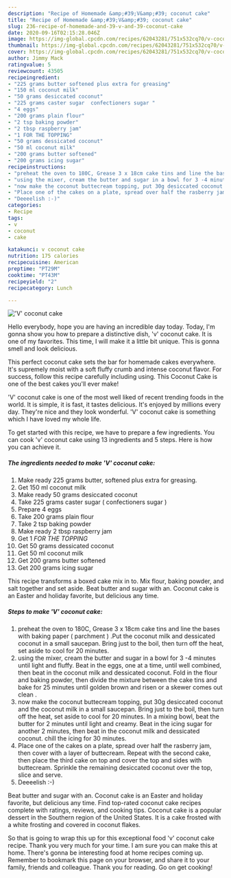 ```yaml
---
description: "Recipe of Homemade &amp;#39;V&amp;#39; coconut cake"
title: "Recipe of Homemade &amp;#39;V&amp;#39; coconut cake"
slug: 236-recipe-of-homemade-and-39-v-and-39-coconut-cake
date: 2020-09-16T02:15:28.046Z
image: https://img-global.cpcdn.com/recipes/62043281/751x532cq70/v-coconut-cake-recipe-main-photo.jpg
thumbnail: https://img-global.cpcdn.com/recipes/62043281/751x532cq70/v-coconut-cake-recipe-main-photo.jpg
cover: https://img-global.cpcdn.com/recipes/62043281/751x532cq70/v-coconut-cake-recipe-main-photo.jpg
author: Jimmy Mack
ratingvalue: 5
reviewcount: 43505
recipeingredient:
- "225 grams butter softened plus extra for greasing"
- "150 ml coconut milk"
- "50 grams desiccated coconut"
- "225 grams caster sugar  confectioners sugar "
- "4 eggs"
- "200 grams plain flour"
- "2 tsp baking powder"
- "2 tbsp raspberry jam"
- "1 FOR THE TOPPING"
- "50 grams dessicated coconut"
- "50 ml coconut milk"
- "200 grams butter softened"
- "200 grams icing sugar"
recipeinstructions:
- "preheat the oven to 180C, Grease 3 x 18cm cake tins and line the bases with baking paper ( parchment ) .Put the coconut milk and dessicated coconut in a small saucepan. Bring just to the boil, then turn off the heat, set aside to cool for 20 minutes."
- "using the mixer, cream the butter and sugar in a bowl for 3 -4 minutes until light and fluffy. Beat in the eggs, one at a time, until well combined, then beat in the coconut milk and dessicated coconut. Fold in the flour and baking powder, then divide the mixture between the cake tins and bake for 25 minutes until golden brown  and risen or a skewer comes out clean ."
- "now make the coconut buttecream topping, put 30g desiccated coconut and the coconut milk in a small saucepan. Bring just to the boil, then turn off the heat, set aside to cool for 20 minutes. In a mixing bowl, beat the butter for 2 minutes until light and creamy.  Beat in the icing sugar for another 2 minutes, then beat in the coconut milk and dessicated coconut.  chill  the icing for 30 minutes."
- "Place one of the cakes on a plate, spread over half the rasberry jam, then cover with a layer of buttecream. Repeat with the second cake, then place the third cake on top and cover the top and sides with buttecream. Sprinkle the remaining desiccated coconut over the top, slice and serve."
- "Deeeelish :-)"
categories:
- Recipe
tags:
- v
- coconut
- cake

katakunci: v coconut cake 
nutrition: 175 calories
recipecuisine: American
preptime: "PT29M"
cooktime: "PT43M"
recipeyield: "2"
recipecategory: Lunch

---
```



![&#39;V&#39; coconut cake](https://img-global.cpcdn.com/recipes/62043281/751x532cq70/v-coconut-cake-recipe-main-photo.jpg)

Hello everybody, hope you are having an incredible day today. Today, I'm gonna show you how to prepare a distinctive dish, &#39;v&#39; coconut cake. It is one of my favorites. This time, I will make it a little bit unique. This is gonna smell and look delicious.

This perfect coconut cake sets the bar for homemade cakes everywhere. It&#39;s supremely moist with a soft fluffy crumb and intense coconut flavor. For success, follow this recipe carefully including using. This Coconut Cake is one of the best cakes you&#39;ll ever make!

&#39;V&#39; coconut cake is one of the most well liked of recent trending foods in the world. It is simple, it is fast, it tastes delicious. It's enjoyed by millions every day. They're nice and they look wonderful. &#39;V&#39; coconut cake is something which I have loved my whole life.


To get started with this recipe, we have to prepare a few ingredients. You can cook &#39;v&#39; coconut cake using 13 ingredients and 5 steps. Here is how you can achieve it.

<!--inarticleads1-->

##### The ingredients needed to make &#39;V&#39; coconut cake:

1. Make ready 225 grams butter, softened plus extra for greasing.
1. Get 150 ml coconut milk
1. Make ready 50 grams desiccated coconut
1. Take 225 grams caster sugar ( confectioners sugar )
1. Prepare 4 eggs
1. Take 200 grams plain flour
1. Take 2 tsp baking powder
1. Make ready 2 tbsp raspberry jam
1. Get 1 *FOR THE TOPPING*
1. Get 50 grams dessicated coconut
1. Get 50 ml coconut milk
1. Get 200 grams butter softened
1. Get 200 grams icing sugar


This recipe transforms a boxed cake mix in to. Mix flour, baking powder, and salt together and set aside. Beat butter and sugar with an. Coconut cake is an Easter and holiday favorite, but delicious any time. 

<!--inarticleads2-->

##### Steps to make &#39;V&#39; coconut cake:

1. preheat the oven to 180C, Grease 3 x 18cm cake tins and line the bases with baking paper ( parchment ) .Put the coconut milk and dessicated coconut in a small saucepan. Bring just to the boil, then turn off the heat, set aside to cool for 20 minutes.
1. using the mixer, cream the butter and sugar in a bowl for 3 -4 minutes until light and fluffy. Beat in the eggs, one at a time, until well combined, then beat in the coconut milk and dessicated coconut. Fold in the flour and baking powder, then divide the mixture between the cake tins and bake for 25 minutes until golden brown  and risen or a skewer comes out clean .
1. now make the coconut buttecream topping, put 30g desiccated coconut and the coconut milk in a small saucepan. Bring just to the boil, then turn off the heat, set aside to cool for 20 minutes. In a mixing bowl, beat the butter for 2 minutes until light and creamy.  Beat in the icing sugar for another 2 minutes, then beat in the coconut milk and dessicated coconut.  chill  the icing for 30 minutes.
1. Place one of the cakes on a plate, spread over half the rasberry jam, then cover with a layer of buttecream. Repeat with the second cake, then place the third cake on top and cover the top and sides with buttecream. Sprinkle the remaining desiccated coconut over the top, slice and serve.
1. Deeeelish :-)


Beat butter and sugar with an. Coconut cake is an Easter and holiday favorite, but delicious any time. Find top-rated coconut cake recipes complete with ratings, reviews, and cooking tips. Coconut cake is a popular dessert in the Southern region of the United States. It is a cake frosted with a white frosting and covered in coconut flakes. 

So that is going to wrap this up for this exceptional food &#39;v&#39; coconut cake recipe. Thank you very much for your time. I am sure you can make this at home. There's gonna be interesting food at home recipes coming up. Remember to bookmark this page on your browser, and share it to your family, friends and colleague. Thank you for reading. Go on get cooking!
